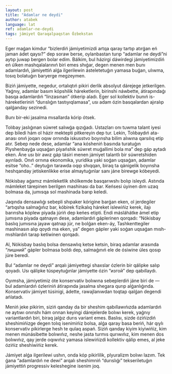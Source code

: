 ```yaml
---
layout: post
title: "Adamlar ne deydi"
author: atabek
language: lat
ref: adamlar-ne-deydi
tags: jámiyet Qaraqalpaqstan Ózbekstan
---
```


Eger maǵan kimdur “bizlerdiń jámiyetimizdi artqa qaray tartıp atırǵan eń jaman ádet qaysı?” dep soraw berse, oylanbastan turıp “adamlar ne deydi”ni aytıp juwap bergen bolar edim. Bálkim, bul házirgi dáwirdegi jámiyetimizdiń eń úlken mashqalalarınıń biri emes shıǵar, degen menen men bunı adamlardıń, jámiyettiń alǵa ilgerilewin ásteletetuǵın yamasa buǵan, ulıwma, tosıq bolatuǵın baryerge megzeymen.

Biziń jámiyette, negedur, ortalıqtıń pikiri derlik absolyut dárejege jetkerilgen. Yaǵnıy, adamlar basım kópshilik háreketlerin, birinshi náwbette, átirapındaǵı basqa adamlardıń “linzasınan” ótkerip aladı. Eger sol kollektiv bunıń is-háreketleriniń “durıslıǵın tastıyıqlamasa”, usı adam ózin basqalardan ajıralıp qalǵanday sezinedi.

Bunı bir-eki jasalma mısallarda kórip ótsek.

Tolıbay jaslıǵınan súwret salıwǵa qızıǵadı. Ustazları onı tuwma talant iyesi dep biledi hám ol házir mektepti pitkereyin dep tur. Lekin, Tolıbaydıń ata-anası onıń joqarı oqıw ornında iskusstvo boyınsha bilim alıwına qarsılıq etip atır. Sebep nede dese, adamlar “ana kósheniń basında turatuǵın Piyshenbayǵa uqsaǵan piyańshik súwret muǵallimi bola ma” dep gáp aytadı eken. Áne usı bir awız gáp tásiri menen jámiyet talantlı bir súwretshiden ayırıladı. Onıń ornına ekonomika, yuridika yaki soǵan uqsaǵan, adamlar esitse “oho..” deytuǵın tarawda oqıp shıqqan, biraq ta qánigelik boyınsha heshqanday jetiskenlikke erise almaytuǵınlar sanı jáne birewge kóbeyedi.

Nókisbay aǵamız mámleketlik shólkemde basqarıwshı bolıp isleydi. Astında mámleket tárepinen berilgen mashinası da bar. Keńsesi úyinen dım uzaq bolmasa da, jumısqa sol mashinada barıp keledi.

Jaqında densawlıǵı sebepli shıpaker kórigine barǵan eken, ol jerdegiler “artıqsha salmaǵıńız bar, kóbirek fizikalıq háreket islewińiz kerek, ilajı barınsha kóplew piyada júriń dep keńes etipti. Endi másláhátke ámel etip jumısına piyada qatnayın dese, adamlardıń gáplerinen qorqadı: “Nókisbay baslıq jumısına jayaw qatnap júr, ne bolǵan eken-áy, Tashkenttegiler mashinasın alıp qoydı ma eken, ya” degen gápler yaki soǵan uqsaǵan mısh-mıshlardıń tarap ketiwinen qorqadı.

Al, Nókisbay baslıq bolsa densawlıq ketse ketsin, biraq adamlar arasında “лишний” gápler bolmasa boldı dep, salmaǵınıń ele de ósiwine úles qosıp júre beredi.

Bul “adamlar ne deydi” arqalı jámiyettegi shaxslar ózlerin bir qálipke salıp qoyadı. Usı qálipke túspeytuǵınlar jámiyette ózin “изгой” dep qabıllaydı.

Oyımsha, jámiyetimiz óte konservativ bolıwına sebeplerdiń jáne biri de — bul adamlardıń ózleriniń átirapında jasalma shegara qurıp alǵanlıǵında. Konservativ jámiyet túsinigi, ádette, rawajlanıwdan toqtap qalǵan degendi ańlatadı.

Meniń jeke pikirim, siziń qanday da bir sheshim qabıllawıńızda adamlardıń ne aytıwı onınshı hám onnan keyingi dárejelerde bolıwı kerek, yaǵnıy variantlardıń biri, biraq jalǵız durıs variant emes. Baslısı, sizde ózińizdiń sheshimińizge degen tolıq isenimińiz bolsa, alǵa qaray basa beriń, hár qıylı konservativ pikirlerge hesh te qulaq aspań. Siziń qanday kiyim kiyiwińiz, kim menen múnásibette bolıwıńız, neshe jasta turmıs qurıwıńız, kim menen dos bolıwıńız, qay jerde oqıwıńız yamasa islewińizdi kollektiv qálip emes, al jeke ózińiz sheshiwińiz kerek.

Jámiyet alǵa ilgerilewi ushın, onda kóp pikirlilik, plyuralizm bolıwı lazım. Tek ǵana “adamlardıń ne dewi” arqalı sheshimniń “durıslıǵı” tekseriletuǵın jámiyettiń progressiv keleshegine isenim joq.
